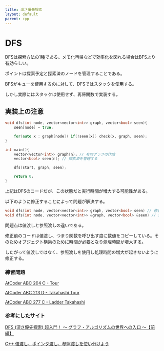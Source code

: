 ```yaml
---
title: 深さ優先探索
layout: default
parent: cpp
---
```


# DFS
DFSは探索方法の1種である。メモ化再帰などで効率化を図れる場合はBFSより有効らしい。

ポイントは探索予定と探索済のノードを管理することである。

BFSがキューを使用するのに対して、DFSではスタックを使用する。

しかし実際にはスタックは使用せず、再帰関数で実装する。

## 実装上の注意
```cpp
void dfs(int node, vector<vector<int>> graph, vector<bool> seen){
    seen[node] = true;

    for(auto x : graph[node]) if(!seen[x]) check(x, graph, seen);
}

int main(){
    vector<vector<int>> graph(n); // 有向グラフの作成
    vector<bool> seen(n); // 探索済を管理する

    dfs(start, graph, seen);

    return 0;
}
```
上記はDFSのコードだが、この状態だと実行時間が増大する可能性がある。

以下のように修正することによって問題が解決する。

```cpp
void dfs(int node, vector<vector<int>> graph, vector<bool> seen) // 修正前
void dfs(int node, vector<vector<int>> &graph, vector<bool> &seen) // 修正後
```
問題点は値渡しと参照渡しの違いである。

修正前のコードは値渡し、つまり関数を呼び出す度に数値をコピーしている。そのためオブジェクト構築のために時間が必要となり処理時間が増大する。

したがって値渡しではなく、参照渡しを使用し処理時間の増大が起きないように修正する。

### 練習問題
<a href="https://atcoder.jp/contests/abc204/tasks/abc204_c" target="_blank">AtCoder ABC 204 C - Tour</a>

<a href="https://atcoder.jp/contests/abc213/tasks/abc213_d" target="_blank">AtCoder ABC 213 D - Takahashi Tour</a>

<a href="https://atcoder.jp/contests/abc277/tasks/abc277_c" target="_blank">AtCoder ABC 277 C - Ladder Takahashi</a>

### 参考にしたサイト
<a href="https://qiita.com/drken/items/4a7869c5e304883f539b" target="_blank">DFS (深さ優先探索) 超入門！ 〜 グラフ・アルゴリズムの世界への入口 〜【前編】</a>

<a href="https://qiita.com/agate-pris/items/05948b7d33f3e88b8967" target="_blank">C++ 値渡し、ポインタ渡し、参照渡しを使い分けよう</a>
